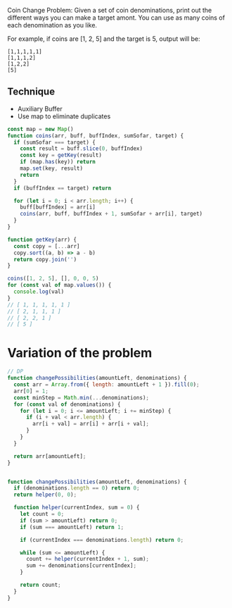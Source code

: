 Coin Change Problem: Given a set of coin denominations, print out the
different ways you can make a target amont. You can use as many coins
of each denomination as you like.

For example, if coins are [1, 2, 5] and the target is 5, output will be: 

```
[1,1,1,1,1]
[1,1,1,2]
[1,2,2]
[5]
```

## Technique

- Auxiliary Buffer
- Use map to eliminate duplicates

```javascript
const map = new Map()
function coins(arr, buff, buffIndex, sumSofar, target) {
  if (sumSofar === target) {
    const result = buff.slice(0, buffIndex)
    const key = getKey(result)
    if (map.has(key)) return 
    map.set(key, result)
    return
  }
  if (buffIndex == target) return

  for (let i = 0; i < arr.length; i++) {
    buff[buffIndex] = arr[i]
    coins(arr, buff, buffIndex + 1, sumSofar + arr[i], target)
  }
}

function getKey(arr) {
  const copy = [...arr]
  copy.sort((a, b) => a - b)
  return copy.join('')
}

coins([1, 2, 5], [], 0, 0, 5)
for (const val of map.values()) {
  console.log(val)
}
// ​​​​​[ 1, 1, 1, 1, 1 ]​​​​​
// ​​​​​[ 2, 1, 1, 1 ]​​​​​
// ​​​​​[ 2, 2, 1 ]​​​​​
// ​​​​​[ 5 ]​​​​​
```


# Variation of the problem

```javascript
// DP
function changePossibilities(amountLeft, denominations) {
  const arr = Array.from({ length: amountLeft + 1 }).fill(0);
  arr[0] = 1;
  const minStep = Math.min(...denominations);
  for (const val of denominations) {
    for (let i = 0; i <= amountLeft; i += minStep) {
      if (i + val < arr.length) {
        arr[i + val] = arr[i] + arr[i + val];
      }
    }
  }

  return arr[amountLeft];
}


function changePossibilities(amountLeft, denominations) {
  if (denominations.length == 0) return 0;
  return helper(0, 0);

  function helper(currentIndex, sum = 0) {
    let count = 0;
    if (sum > amountLeft) return 0;
    if (sum === amountLeft) return 1;

    if (currentIndex === denominations.length) return 0;

    while (sum <= amountLeft) {
      count += helper(currentIndex + 1, sum);
      sum += denominations[currentIndex];
    }

    return count;
  }
}
```
